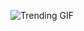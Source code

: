 ![Trending GIF](https://media3.giphy.com/media/v1.Y2lkPThiYjIxNzcybndjM3Myd2txdzAzYWE0N3p5cHFobGtkMXg1dzBzNTlmMGJmcnFpYSZlcD12MV9naWZzX3NlYXJjaCZjdD1n/SXOaBm5npU8UcTuTLk/giphy.gif)
